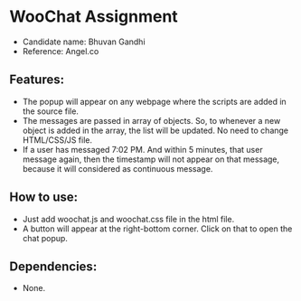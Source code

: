 # WooChat Assignment
- Candidate name: Bhuvan Gandhi
- Reference: Angel.co

## Features:
- The popup will appear on any webpage where the scripts are added in the source file.
- The messages are passed in array of objects. So, to whenever a new object is added in the array, the list will be updated. No need to change HTML/CSS/JS file.
- If a user has messaged 7:02 PM. And within 5 minutes, that user message again, then the timestamp will not appear on that message, because it will considered as continuous message.

## How to use:
- Just add woochat.js and woochat.css file in the html file.
- A button will appear at the right-bottom corner. Click on that to open the chat popup.

## Dependencies:
- None.
